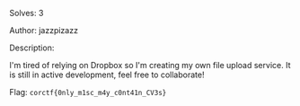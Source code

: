 Solves: 3

Author: jazzpizazz

Description:

I'm tired of relying on Dropbox so I'm creating my own file upload service. It is still in active development, feel free to collaborate!

Flag: `corctf{0nly_m1sc_m4y_c0nt41n_CV3s}`